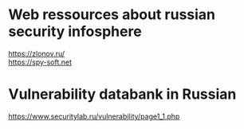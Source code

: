 # Web ressources about russian security infosphere
https://zlonov.ru/ <br>
https://spy-soft.net


# Vulnerability databank in Russian
https://www.securitylab.ru/vulnerability/page1_1.php
